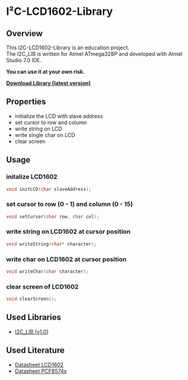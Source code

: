 # I²C-LCD1602-Library

## Overview
This I2C-LCD1602-Library is an education project.  
The I2C_LIB is written for Atmel ATmega328P and developed with Atmel Studio 7.0 IDE.   

**You can use it at your own risk.**

**[Download Library [latest version]](https://github.com/schaeferservices/I2C_LCD_LIB/releases)**

## Properties

- initialize the LCD with slave address
- set cursor to row and column
- write string on LCD
- write single char on LCD
- clear screen

## Usage
### initalize LCD1602
```c
void initLCD(char slaveAddress);
```

### set cursor to row (0 - 1) and column (0 - 15)
```c
void setCursor(char row, char col);
```

### write string on LCD1602 at cursor position
```c
void writeString(char* character);
```

### write char on LCD1602 at cursor position
```c
void writeChar(char character);
```

### clear screen of LCD1602
```c
void clearScreen();
```

## Used Libraries
- [I2C_LIB [v1.0]](https://github.com/schaeferservices/I2C_LIB)

## Used Literature
- [Datasheet LCD1602](https://cdn-shop.adafruit.com/datasheets/TC1602A-01T.pdf)
- [Datasheet PCF8574x](https://www.nxp.com/docs/en/data-sheet/PCF8574_PCF8574A.pdf)
